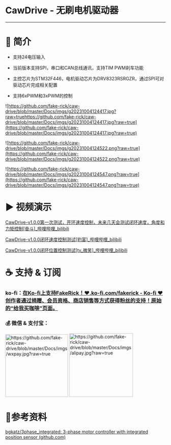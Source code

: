 # CawDrive - 无刷电机驱动器



---



# 🚀 简介

* 支持24电压输入
- 当前版本支持SPI，串口和CAN总线通讯，支持TIM PWM刹车功能

- 主控芯片为STM32F446，电机驱动芯片为DRV8323RSRGZR，通过SPI可对驱动芯片完成相关配置

- 支持6xPWM和3xPWM的控制



![https://github.com/fake-rick/caw-drive/blob/master/Docs/imgs/g20231004124417.jpg?raw=truehttps://github.com/fake-rick/caw-drive/blob/master/Docs/imgs/g20231004124417.jpg?raw=true](https://github.com/fake-rick/caw-drive/blob/master/Docs/imgs/g20231004124417.jpg?raw=true)



![https://github.com/fake-rick/caw-drive/blob/master/Docs/imgs/g20231004124522.png?raw=true](https://github.com/fake-rick/caw-drive/blob/master/Docs/imgs/g20231004124522.png?raw=true)

![https://github.com/fake-rick/caw-drive/blob/master/Docs/imgs/g20231004124547.png?raw=true](https://github.com/fake-rick/caw-drive/blob/master/Docs/imgs/g20231004124547.png?raw=true)

# ▶ 视频演示

[CawDrive-v1.0.0第一次测试，开环速度控制，未来几天会测试闭环速度，角度和力矩控制[奋斗]_哔哩哔哩_bilibili](https://www.bilibili.com/video/BV1QF411m7iW/)

[CawDrive-v1.0.0闭环速度控制测试[豹富]_哔哩哔哩_bilibili](https://www.bilibili.com/video/BV1fN4y1Z7p5/)

[CawDrive-v1.0.0闭环位置控制测试[tv_微笑]_哔哩哔哩_bilibili](https://www.bilibili.com/video/BV19u4y147tU/)



# ☕ 支持 & 订阅

### ko-fi：[在Ko-fi上支持FakeRick！❤️.ko-fi.com/fakerick - Ko-fi ❤️ 创作者通过捐赠、会员资格、商店销售等方式获得粉丝的支持！原始的“给我买咖啡”页面。](https://ko-fi.com/fakerick)

### 

### 💰 微信 & 支付宝：



<img title="" src="https://github.com/fake-rick/caw-drive/blob/master/Docs/imgs/wxpay.jpg?raw=true" alt="https://github.com/fake-rick/caw-drive/blob/master/Docs/imgs/wxpay.jpg?raw=true" width="197">    <img src="https://github.com/fake-rick/caw-drive/blob/master/Docs/imgs/alipay.jpg?raw=true" title="" alt="https://github.com/fake-rick/caw-drive/blob/master/Docs/imgs/alipay.jpg?raw=true" width="200">



# 📝参考资料

[bgkatz/3phase_integrated: 3-phase motor controller with integrated position sensor (github.com)](https://github.com/bgkatz/3phase_integrated)
